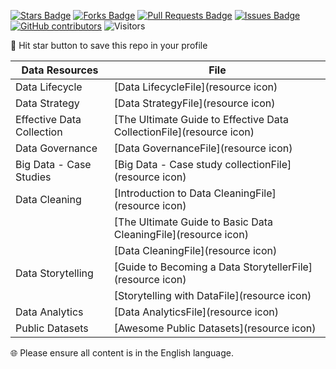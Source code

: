 <a href="https://github.com/drshahizan/HPDP/stargazers"><img src="https://img.shields.io/github/stars/drshahizan/HPDP" alt="Stars Badge"/></a>
<a href="https://github.com/drshahizan/HPDP/network/members"><img src="https://img.shields.io/github/forks/drshahizan/HPDP" alt="Forks Badge"/></a>
<a href="https://github.com/drshahizan/HPDP/pulls"><img src="https://img.shields.io/github/issues-pr/drshahizan/HPDP" alt="Pull Requests Badge"/></a>
<a href="https://github.com/drshahizan/HPDP/issues"><img src="https://img.shields.io/github/issues/drshahizan/HPDP" alt="Issues Badge"/></a>
<a href="https://github.com/drshahizan/HPDP/graphs/contributors"><img alt="GitHub contributors" src="https://img.shields.io/github/contributors/drshahizan/Python_Tutorial?color=2b9348"></a>
![Visitors](https://api.visitorbadge.io/api/visitors?path=https%3A%2F%2Fgithub.com%2Fdrshahizan%2FHPDP&labelColor=%23d9e3f0&countColor=%23697689&style=flat)

🌟 Hit star button to save this repo in your profile

| **Data Resources**                               | **File**                                      |
|-------------------------------------------------|----------------------------------------------|
| Data Lifecycle                                   | [Data LifecycleFile](resource icon)        |
| Data Strategy                                    | [Data StrategyFile](resource icon)         |
| Effective Data Collection                        | [The Ultimate Guide to Effective Data CollectionFile](resource icon) |
| Data Governance                                  | [Data GovernanceFile](resource icon)       |
| Big Data - Case Studies                          | [Big Data - Case study collectionFile](resource icon) |
| Data Cleaning                                    | [Introduction to Data CleaningFile](resource icon) |
|                                                 | [The Ultimate Guide to Basic Data CleaningFile](resource icon) |
|                                                 | [Data CleaningFile](resource icon)          |
| Data Storytelling                                | [Guide to Becoming a Data StorytellerFile](resource icon) |
|                                                 | [Storytelling with DataFile](resource icon) |
| Data Analytics                                  | [Data AnalyticsFile](resource icon)         |
| Public Datasets                                 | [Awesome Public Datasets](resource icon)    |

🌐 Please ensure all content is in the English language.
